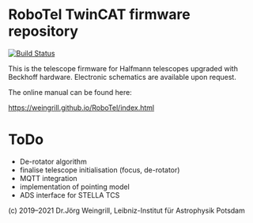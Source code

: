 # RoboTel TwinCAT firmware repository

[![Build Status](https://travis-ci.com/weingrill/RoboTel.svg?branch=master)](https://travis-ci.com/weingrill/RoboTel)

This is the telescope firmware for Halfmann telescopes upgraded with Beckhoff hardware.
Electronic schematics are available upon request.

The online manual can be found here:

https://weingrill.github.io/RoboTel/index.html

# ToDo
* De-rotator algorithm
* finalise telescope initialisation (focus, de-rotator)
* MQTT integration
* implementation of pointing model
* ADS interface for STELLA TCS

(c) 2019–2021 Dr.Jörg Weingrill, Leibniz-Institut für Astrophysik Potsdam
